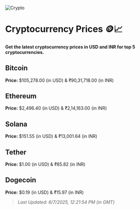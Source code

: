 
![Crypto](https://www.techguide.com.au/wp-content/uploads/2020/11/crypto3.jpeg)

# Cryptocurrency Prices 🪙📈

#### Get the latest cryptocurrency prices in USD and INR for top 5 cryptocurrencies.

## Bitcoin

**Price:** $105,278.00 (in USD) & ₹90,31,718.00 (in INR)

## Ethereum

**Price:** $2,496.40 (in USD) & ₹2,14,163.00 (in INR)

## Solana

**Price:** $151.55 (in USD) & ₹13,001.64 (in INR)

## Tether

**Price:** $1.00 (in USD) & ₹85.82 (in INR)

## Dogecoin

**Price:** $0.19 (in USD) & ₹15.97 (in INR)

> _Last Updated: 6/7/2025, 12:21:54 PM (in GMT)_
